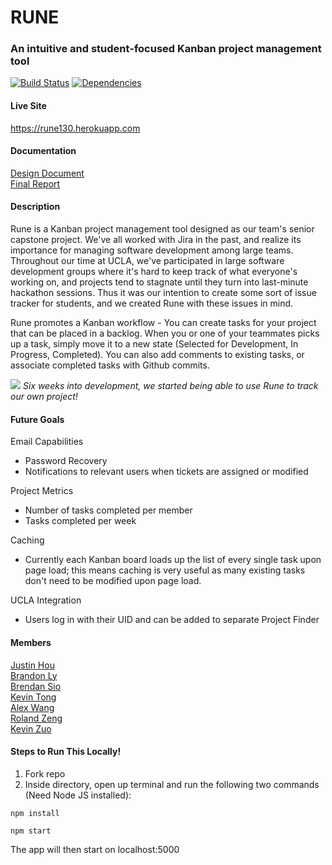 # RUNE
### An intuitive and student-focused Kanban project management tool   



[![Build Status](https://travis-ci.org/rzeng95/Rune.svg?branch=master)](https://travis-ci.org/rzeng95/Rune.svg?branch=master) 
[![Dependencies](https://david-dm.org/rzeng95/rune.svg)](https://david-dm.org/rzeng95/rune.svg)

#### Live Site  
https://rune130.herokuapp.com

#### Documentation  
<a href="https://github.com/rzeng95/Rune/blob/master/documentation/Rune%20Design%20Doc.pdf">Design Document</a>   
<a href="https://github.com/rzeng95/Rune/blob/master/documentation/Rune%20Final%20Report.pdf">Final Report</a>   

#### Description  
Rune is a Kanban project management tool designed as our team's senior capstone project. We've all worked with Jira in the past, and realize its importance for managing software development among large teams. Throughout our time at UCLA, we've participated in large software development groups where it's hard to keep track of what everyone's working on, and projects tend to stagnate until they turn into last-minute hackathon sessions. Thus it was our intention to create some sort of issue tracker for students, and we created Rune with these issues in mind.  
  
Rune promotes a Kanban workflow - You can create tasks for your project that can be placed in a backlog. When you or one of your teammates picks up a task, simply move it to a new state (Selected for Development, In Progress, Completed). You can also add comments to existing tasks, or associate completed tasks with Github commits. 

<img src="https://i.gyazo.com/3a9a56fe7f69465dfa05c23b67d9907b.png">  
<i>Six weeks into development, we started being able to use Rune to track our own project!</i>

#### Future Goals  
Email Capabilities
- Password Recovery 
- Notifications to relevant users when tickets are assigned or modified 

Project Metrics  
- Number of tasks completed per member  
- Tasks completed per week  

Caching
- Currently each Kanban board loads up the list of every single task upon page load; this means caching is very useful as many existing tasks don't need to be modified upon page load.

UCLA Integration
- Users log in with their UID and can be added to separate Project Finder 

#### Members  

<a href="https://github.com/JustinYHou">Justin Hou</a>  
<a href="https://github.com/brandonly101">Brandon Ly</a>   
<a href="https://github.com/siolaterr">Brendan Sio</a>  
<a href="https://github.com/xkevintong">Kevin Tong</a>  
<a href="https://github.com/alexlw92">Alex Wang</a>   
<a href="https://github.com/rzeng95">Roland Zeng</a>  
<a href="https://github.com/Thessiah">Kevin Zuo</a>  


#### Steps to Run This Locally!

1. Fork repo    
2. Inside directory, open up terminal and run the following two commands (Need Node JS installed):  
```
npm install
```
```
npm start
```
The app will then start on localhost:5000
